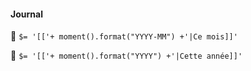 #### Journal

📆 `$= '[['+ moment().format("YYYY-MM") +'|Ce mois]]'`

📆 `$= '[['+ moment().format("YYYY") +'|Cette année]]'`